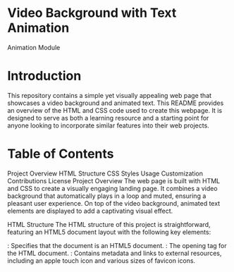 # Video Background with Text Animation
Animation Module

# Introduction
This repository contains a simple yet visually appealing web page that showcases a video background and animated text. This README provides an overview of the HTML and CSS code used to create this webpage. It is designed to serve as both a learning resource and a starting point for anyone looking to incorporate similar features into their web projects.

# Table of Contents
Project Overview
HTML Structure
CSS Styles
Usage
Customization
Contributions
License
Project Overview
The web page is built with HTML and CSS to create a visually engaging landing page. It combines a video background that automatically plays in a loop and muted, ensuring a pleasant user experience. On top of the video background, animated text elements are displayed to add a captivating visual effect.

HTML Structure
The HTML structure of this project is straightforward, featuring an HTML5 document layout with the following key elements:

<!DOCTYPE html>: Specifies that the document is an HTML5 document.
<html>: The opening tag for the HTML document.
<head>: Contains metadata and links to external resources, including an apple touch icon and various sizes of favicon icons.
<title>: Sets the title of the web page.
<link>: Links an external CSS stylesheet named "style.css."
<body>: Contains the main content of the web page.
<video>: This is the key element responsible for the video background. It uses the autoplay, muted, and loop attributes to create an infinite loop of a video. A fallback message is displayed for browsers that do not support HTML5 video.
<h1>: The main heading element containing a series of <span> elements that make up the animated text.
CSS Styles
The CSS code is responsible for styling the webpage and creating the animations. It includes the following key styles and animations:

body: Resets default margin and padding, sets overflow to hidden, and ensures that the video background takes up the entire viewport.
#background-video: Positions the video element to cover the entire viewport as a fixed element, ensuring it remains behind other content.
h1: Styles the text elements, including color, font size, line height, and text shadow. The text is centered both horizontally and vertically to create a visually pleasing effect.
h1 span: These styles control the individual text elements. They have relative positioning, are animated with a scale effect, and have a slight delay to create an alternating animation effect.
@keyframes animation: Defines the keyframes for the text animation, creating a subtle scaling effect along with a text shadow change for added visual appeal.
Usage
To use this code in your project, follow these steps:

Clone this repository or download the HTML and CSS files.
Ensure you have a video file (e.g., "your-video.mp4") for the background. Replace the source in the <video> element with the path or URL to your video file.
Customize the text within the <h1> element according to your preferences.
By following these steps, you can quickly implement a similar video background with animated text on your web page.

# Customization
You can customize this project to fit your specific needs and preferences:

Change the video background: Replace the video source in the <video> element with your own video file.
Modify the animated text: Adjust the text content, fonts, and animations in the <h1> element.
Experiment with colors and styles in the CSS to match your branding or design requirements.
Contributions
Contributions to this project are welcome. If you have any improvements, bug fixes, or additional features to suggest, please feel free to open an issue or submit a pull request. Your contributions can help enhance this project and make it even more versatile.

# License
This project is licensed under the MIT License. You are free to use, modify, and distribute it for both personal and commercial use. See the LICENSE file for more details.

We hope you find this code and project useful for creating visually appealing web pages with video backgrounds and text animations. Enjoy experimenting with the code and building stunning web experiences!
